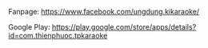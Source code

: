 ﻿Fanpage:
	https://www.facebook.com/ungdung.kikaraoke/
	
Google Play:
	https://play.google.com/store/apps/details?id=com.thienphuoc.tpkaraoke